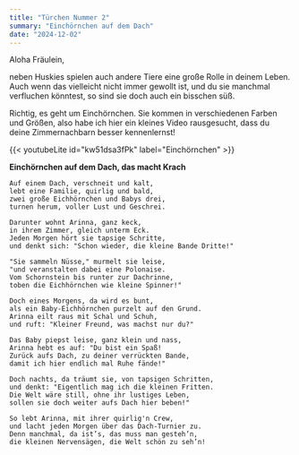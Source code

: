 ```yaml
---
title: "Türchen Nummer 2"
summary: "Einchörnchen auf dem Dach"
date: "2024-12-02"
---
```

Aloha Fräulein,

neben Huskies spielen auch andere Tiere eine große Rolle in deinem Leben. Auch wenn das vielleicht nicht immer gewollt ist, und du sie manchmal verfluchen könntest, so sind sie doch auch ein bisschen süß.

Richtig, es geht um Einchörnchen. Sie kommen in verschiedenen Farben und Größen, also habe ich hier ein kleines Video rausgesucht, dass du deine Zimmernachbarn besser kennenlernst!



{{< youtubeLite id="kw51dsa3fPk" label="Einchörnchen" >}}


**Einchörnchen auf dem Dach, das macht Krach**
```
Auf einem Dach, verschneit und kalt,  
lebt eine Familie, quirlig und bald,  
zwei große Eichhörnchen und Babys drei,  
turnen herum, voller Lust und Geschrei.  

Darunter wohnt Arinna, ganz keck,  
in ihrem Zimmer, gleich unterm Eck.  
Jeden Morgen hört sie tapsige Schritte,  
und denkt sich: "Schon wieder, die kleine Bande Dritte!"  

"Sie sammeln Nüsse," murmelt sie leise,  
"und veranstalten dabei eine Polonaise.  
Vom Schornstein bis runter zur Dachrinne,  
toben die Eichhörnchen wie kleine Spinner!"  

Doch eines Morgens, da wird es bunt,  
als ein Baby-Eichhörnchen purzelt auf den Grund.  
Arinna eilt raus mit Schal und Schuh,  
und ruft: "Kleiner Freund, was machst nur du?"  

Das Baby piepst leise, ganz klein und nass,  
Arinna hebt es auf: "Du bist ein Spaß!  
Zurück aufs Dach, zu deiner verrückten Bande,  
damit ich hier endlich mal Ruhe fände!"  

Doch nachts, da träumt sie, von tapsigen Schritten,  
und denkt: "Eigentlich mag ich die kleinen Fritten.  
Die Welt wäre still, ohne ihr lustiges Leben,  
sollen sie doch weiter aufs Dach hier beben!"  

So lebt Arinna, mit ihrer quirlig'n Crew,  
und lacht jeden Morgen über das Dach-Turnier zu.  
Denn manchmal, da ist’s, das muss man gesteh’n,  
die kleinen Nervensägen, die Welt schön zu seh’n!
```
